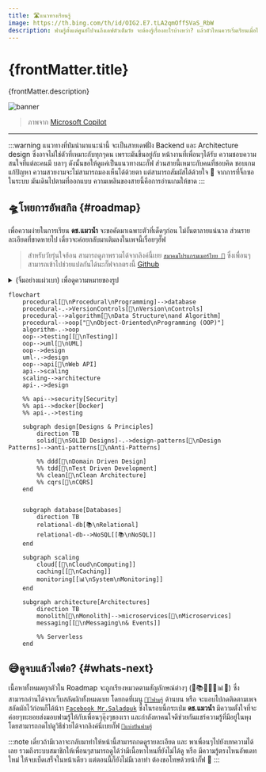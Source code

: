 ```yaml
---
title: 🛣️แนวทางเรียนรู้
image: https://th.bing.com/th/id/OIG2.E7.tLA2qmOffSVaS_RbW
description: ฟามรู้ตั้งแต่ศูนย์ไปจนถึงเดฟตัวเต็มวัย จะต้องรู้เรื่องอะไรบ้างหว่า? แล้วตัวไหนควรเริ่มเรียนเมื่อไหร่? หรือต้องรู้เรื่องอะไรก่อนหลัง? ในบทความนี้ ดช.แมวน้ำ อยากขอเสนอภาพรวมทั้งหมด (ที่ป๋มคิดว่า) ควรจะต้องรู้ โดยเรียงลำดับความสำคัญก่อนหลังให้เรียบย้อยแย้ว เชิญเสพได้เรยฮั๊ฟ
---
```


# {frontMatter.title}

<p>{frontMatter.description}</p>

![banner](/img/roadmap.jpg)

<blockquote>ภาพจาก <a href={frontMatter.image} target="_blank">Microsoft Copilot</a></blockquote>

---

:::warning
แนวทางที่ป๋มนำมาแนะนำนี้ จะเป็นสายเดฟฝั่ง <Gray>Backend</Gray> และ <Gray>Architecture design</Gray> ซึ่งอาจไม่ใช่ตัวที่เหมาะกับทุกๆคน เพราะมันขึ้นอยู่กับ หน้างานที่เพื่อนๆได้รับ ความชอบความสนใจที่แต่ละคนมี บลาๆ ดังนั้นขอให้ดูแค่เป็นแนวทางนะกั๊ฟ ส่วนสายนี้เหมาะกับคนที่ชอบคิด ชอบเกมแก้ปัญหา ความสวยงามจะไม่สามารถมองเห็นได้ด้วยตา แต่สามารถสัมผัสได้ด้วยใจ 💓 จากการที่จิ๊กซอในระบบ มันเดินไปตามที่ออกแบบ ความเพลินของสายนี้คือการอ่านเกมให้ขาด
:::

## 🛸โพยการอัพสกิล {#roadmap}
เพื่อความง่ายในการเรียน **ดช.แมวน้ำ** จะขอคัดมาเฉพาะตัวที่เด็ดๆก่อน ไม่งั้นตาลายแน่นวล ส่วนรายละเอียดที่ขาดหายไป เดี๋ยวจะค่อยกลับมาเติมลงในเพจนี้เรื่อยๆฮั๊ฟ
> สำหรับวัยรุ่นใจฮ้อน สามารถดูภาพรวมได้จากลิงค์นี้เยย [`สมาคมโปรแกรมเมอร์ไทย 🎉`](https://roadmap.thaiprogrammer.org) ซึ่งเพื่อนๆสามารถเข้าไปช่วยแปลกันได้นะกั๊ฟจากตรงนี้ [Github](https://github.com/ThaiProgrammer/tpa-roadmap)

<details>
  <summary>(จิ้มอย่างแผ่วเบา) เพื่อดูความหมายของรูป</summary>
  <div>
    <div>
        ```mermaid
        flowchart
            Simple[เนื้อหาจบได้ด้วยตัวมันเอง]
            Complex[[มีรายละเอียดเยอะม๊วก\nแตกแขนงออกไปอีกหลายตัว]]
        ```
        ```mermaid
        flowchart
            A[A]-->AA[ต้องเรียน A ก่อน\nถึงจะเรียนก้อนนี้ได้]
            B[B]-.->BB["ไม่ต้องเรียน B ก็เรียนก้อนนี้ได้\n(ถ้าเรียนมาก่อนจะเข้าใจง่ายขึ้น)"]
        ```
        ```mermaid
        flowchart
            code[🤖\nการเขียนโค้ด]
            database[📚\nฐานข้อมูล]
            testing[🐞\nการทดสอบระบบ]
            utility[🔧\nตัวช่วย]
            design[🧩\nการออกแบบ]
            system[📊\nการดูแลระบบ]
            cloud[🚀\nคลาวด์]
        ```
    </div>
  </div>
</details>

```mermaid
flowchart
    procedural[🤖\nProcedural\nProgramming]-->database
    procedural-.->VersionControls[🔧\nVersion\nControls]
    procedural-->algorithm[🤖\nData Structure\nand Algorithm]
    procedural-->oop["🤖\nObject-Oriented\nProgramming (OOP)"]
    algorithm-.->oop
    oop-->testing[[🐞\nTesting]]
    oop-->uml[🔧\nUML]
    oop-->design
    uml-.->design
    oop-->api[🤖\nWeb API]
    api-->scaling
    scaling-->architecture
    api-.->design

    %% api-->security[Security]
    %% api-->docker[Docker]
    %% api-.->testing

    subgraph design[Designs & Principles]
        direction TB
        solid[🧩\nSOLID Designs]-.->design-patterns[🧩\nDesign Patterns]-->anti-patterns[🧩\nAnti-Patterns]

        %% ddd[🧩\nDomain Driven Design]
        %% tdd[🧩\nTest Driven Development]
        %% clean[🧩\nClean Architecture]
        %% cqrs[🧩\nCQRS]
    end


    subgraph database[Databases]
        direction TB
        relational-db[📚\nRelational]
        relational-db-->NoSQL[[📚\nNoSQL]]
    end

    subgraph scaling
        cloud[[🚀\nCloud\nComputing]]
        caching[[🤖\nCaching]]
        monitoring[[📊\nSystem\nMonitoring]]
    end

    subgraph architecture[Architectures]
        direction TB
        monolith[🧩\nMonolith]-->microservices[🧩\nMicroservices]
        messaging[[🧩\nMessaging\n& Events]]

        %% Serverless
    end
```

## 😅ดูจบแล้วไงต่อ? {#whats-next}
เนื้อหาทั้งหมดทุกตัวใน Roadmap จะถูกเรียงหมวดตามสัญลักษณ์ต่างๆ (🤖📚🐞🔧🧩📊🚀) ซึ่งสามารถอ่านได้จากเว็บสลัดผักทั้งหมดเบย โดยกดที่เมนู [`🧑‍💻ฟามรู้`](/docs/category/contributions) ด้านบน หรือ จะแอบไปกดติดตามเพจสลัดผักไว้ก่อนก็ได้น้าา [`Facebook Mr.Saladpuk`](https://www.facebook.com/mr.saladpuk) ซึ่งในรอบนี้กระเป๋ม **ดช.แมวน้ำ** มีความตั้งใจที่จะค่อยๆทะยอยส่งมอบฟามรู้ให้กับเพื่อนๆอุ๊งๆของเรา และกำลังหาคนใจดีช่วยกันแชร์ความรู้ที่มีอยู่ในพุง โดยสามารถกดไปดูวิธีช่วยได้จากลิงค์นี่เบยกั๊ฟ [`🥳แบ่งปันฟามรู้`](/docs/contribute/creator)

:::note
เดี๋ยวถ้ามีเวลาจะกลับมาทำให้หน้านี้สามารถกดดูรายละเอียด และ พาเพื่อนๆไปยังบทความได้เลย รวมถึงระบบสมาชิกให้เพื่อนๆสามารถดูได้ว่ามีเนื้อหาไหนที่ยังไม่ได้ดู หรือ มีความรู้ตรงไหนอัพเดทใหม่ ให้จบเบ็ดเสร็จในหน้าเดียว แต่ตอนนี้ก็ยังไม่มีเวลาทำ ต้องขอโทษด้วยน้ากั๊ฟ 🙏
:::